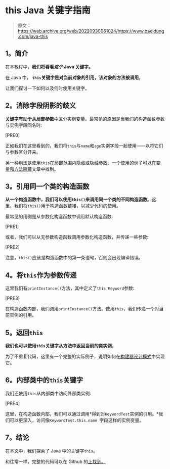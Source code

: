 # this Java 关键字指南

> 原文：<https://web.archive.org/web/20220930061024/https://www.baeldung.com/java-this>

## **1。简介**

在本教程中，**我们将看看*这个* Java 关键字。**

在 Java 中， **`this`关键字是对当前对象的引用，该对象的方法被调用**。

让我们探讨一下如何以及何时使用关键字。

## **2。消除字段阴影的歧义**

**关键字有助于从局部参数**中区分实例变量。最常见的原因是当我们的构造函数参数与实例字段同名时:

[PRE0]

正如我们在这里看到的，我们将`this`与`name`和`age`实例字段一起使用——以将它们与参数区分开来。

另一种用法是使用`this`在局部范围内隐藏或隐藏参数。一个使用的例子可以在[变量和方法隐藏](/web/20220625173413/https://www.baeldung.com/java-variable-method-hiding)文章中找到。

## **3。引用同一个类的构造函数**

**从一个构造函数中，我们可以使用`this()`来调用同一个类的不同构造函数**。这里，我们将`this()`用于构造函数链接，以减少代码的使用。

最常见的用例是从参数化构造函数中调用默认构造函数:

[PRE1]

或者，我们可以从无参数构造函数调用参数化构造函数，并传递一些参数:

[PRE2]

注意，`this()`应该是构造函数中的第一条语句，否则会出现编译错误。

## **4。将`this`作为参数传递**

这里我们有`printInstance()`方法，其中定义了`this Keyword`参数:

[PRE3]

在构造函数内部，我们调用`printInstance()`方法。使用`this`，我们传递一个对当前实例的引用。

## **5。返回`this`**

**我们也可以使用`this`关键字从方法中返回当前的类实例**。

为了不重复代码，这里有一个完整的实际例子，说明如何在[构建器设计模式](/web/20220625173413/https://www.baeldung.com/creational-design-patterns)中实现它。

## **6。内部类**中的`this`关键字

我们还使用`this`从内部类中访问外部类实例:

[PRE4]

这里，在构造函数内部，我们可以通过调用*得到对`KeywordTest`实例的引用。*我们可以更深入，访问像`KeywordTest.this.name `字段这样的实例变量。

## **7。结论**

在本文中，我们探索了 Java 中的关键字`this`。

和往常一样，完整的代码可以在 Github 的[上找到。](https://web.archive.org/web/20220625173413/https://github.com/eugenp/tutorials/tree/master/core-java-modules/core-java-lang-oop-types)